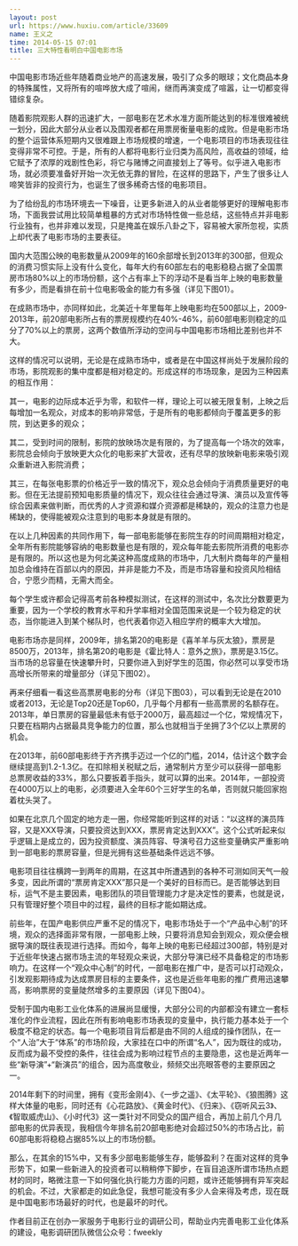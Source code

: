 ```yaml
---
layout: post
url: https://www.huxiu.com/article/33609
name: 王义之
time: 2014-05-15 07:01
title: 三大特性看明白中国电影市场
---
```

中国电影市场近些年随着商业地产的高速发展，吸引了众多的眼球；文化商品本身的特殊属性，又将所有的喧哗放大成了喧闹，继而再演变成了喧嚣，让一切都变得错综复杂。

随着影院观影人群的迅速扩大，一部电影在艺术水准方面所能达到的标准很难被统一划分，因此大部分从业者以及围观者都在用票房衡量电影的成败。但是电影市场的整个运营体系短期内又很难跟上市场规模的增速，一个电影项目的市场表现往往变得非常不可控。于是，所有的人都将电影行业归类为高风险，高收益的领域，给它赋予了浓厚的戏剧性色彩，将它与赌博之间直接划上了等号。似乎进入电影市场，就必须要准备好开始一次无依无靠的冒险，在这样的思路下，产生了很多让人啼笑皆非的投资行为，也诞生了很多稀奇古怪的电影项目。

为了给纷乱的市场环境去一下噪音，让更多新进入的从业者能够更好的理解电影市场，下面我尝试用比较简单粗暴的方式对市场特性做一些总结，这些特点并非电影行业独有，也并非难以发现，只是掩盖在娱乐八卦之下，容易被大家所忽视，实质上却代表了电影市场的主要表征。

国内大范围公映的电影数量从2009年的160余部增长到2013年的300部，但观众的消费习惯实际上没有什么变化，每年大约有60部左右的电影稳稳占据了全国票房市场80%以上的市场份额，这个占有率上下的浮动不是看当年上映的电影数量有多少，而是看排在前十位电影吸金的能力有多强（详见下图01）。

在成熟市场中，亦同样如此，北美近十年里每年上映电影均在500部以上，2009-2013年，前20部电影所占有的票房规模约在40%-46%，前60部电影则稳定的瓜分了70%以上的票房，这两个数值所浮动的空间与中国电影市场相比差别也并不大。

这样的情况可以说明，无论是在成熟市场中，或者是在中国这样尚处于发展阶段的市场，影院观影的集中度都是相对稳定的。形成这样的市场现象，是因为三种因素的相互作用：

其一，电影的边际成本近乎为零，和软件一样，理论上可以被无限复制，上映之后每增加一名观众，对成本的影响非常低，于是所有的电影都倾向于覆盖更多的影院，到达更多的观众；

其二，受到时间的限制，影院的放映场次是有限的，为了提高每一个场次的效率，影院总会倾向于放映更大众化的电影来扩大营收，还有尽早的放映新电影来吸引观众重新进入影院消费；

其三，在每张电影票的价格近乎一致的情况下，观众总会倾向于消费质量更好的电影。但在无法提前预知电影质量的情况下，观众往往会通过导演、演员以及宣传等综合因素来做判断，而优秀的人才资源和媒介资源都是稀缺的，观众的注意力也是稀缺的，使得能被观众注意到的电影本身就是有限的。

在以上几种因素的共同作用下，每一部电影能够在影院生存的时间周期相对稳定，全年所有影院能够容纳的电影数量也是有限的，观众每年能去影院所消费的电影亦是有限的。所以这也是为何北美这种高度成熟的市场中，几大制片商每年的产量相加总会维持在百部以内的原因，并非是能力不及，而是市场容量和投资风险相结合，宁愿少而精，无需大而全。

每个学生或许都会记得高考前各种模拟测试，在这样的测试中，名次比分数要更为重要，因为一个学校的教育水平和升学率相对全国范围来说是一个较为稳定的状态，当你能进入到某个梯队时，也代表着你迈入相应学府的概率大大增加。

电影市场亦是同样，2009年，排名第20的电影是《喜羊羊与灰太狼》，票房是8500万，2013年，排名第20的电影是《霍比特人：意外之旅》，票房是3.15亿。当市场的总容量在快速攀升时，只要你进入到好学生的范围，你必然可以享受市场高增长所带来的增量部分（详见下图02）。

再来仔细看一看这些高票房电影的分布（详见下图03），可以看到无论是在2010或者2013，无论是Top20还是Top60，几乎每个月都有一些高票房的名额存在。2013年，单日票房的容量最低未有低于2000万，最高超过一个亿，常规情况下，只要在档期内占据最具竞争能力的位置，那么也就相当于坐拥了3个亿以上票房的机会。

在2013年，前60部电影终于齐齐携手迈过一个亿的门槛，2014，估计这个数字会继续提高到1.2-1.3亿。在扣除相关税赋之后，通常制片方至少可以获得一部电影总票房收益的33%，那么只要扳着手指头，就可以算的出来。2014年，一部投资在4000万以上的电影，必须要进入全年60个三好学生的名单，否则就只能回家抱着枕头哭了。

如果在北京几个固定的地方走一圈，你经常能听到这样的对话：“以这样的演员阵容，又是XXX导演，只要投资达到XXX，票房肯定达到XXX”。这个公式听起来似乎逻辑上是成立的，因为投资额度、演员阵容、导演号召力这些变量确实严重影响到一部电影的票房容量，但是光拥有这些基础条件远远不够。

电影项目往往横跨一到两年的周期，在这其中所遭遇到的各种不可测如同天气一般多变，因此所谓的“票房肯定XXX”那只是一个美好的目标而已。是否能够达到目标，运气不是主要因素，电影团队的项目管理能力才是决定性的要素，也就是说，只有管理好整个项目中的过程，最终的目标才能如期达成。

前些年，在国产电影供应严重不足的情况下，电影市场处于一个“产品中心制”的环境，观众的选择面非常有限，一部电影上映，只要将消息知会到观众，观众便会根据导演的既往表现进行选择。而如今，每年上映的电影已经超过300部，特别是对于近些年快速占据市场主流的年轻观众来说，大部分导演已经不具备稳定的市场影响力。在这样一个“观众中心制”的时代，一部电影在推广中，是否可以打动观众，引发观影期待成为达成票房目标的主要条件，这也是近些年电影的推广费用迅速攀高，影响票房的变量陡然增多的主要原因（详见下图04）。

受制于国内电影工业化体系的进展尚显缓慢，大部分公司的内部都没有建立一套标准化的作业流程，因此在所有影响电影市场表现的变量中，执行能力基本处于一个极度不稳定的状态。每一个电影项目背后都是由不同的人组成的操作团队，在一个“人治”大于“体系”的市场阶段，大家挂在口中的所谓“名人”，因为既往的成功，反而成为最不受控的条件，往往会成为影响过程节点的主要隐患，这也是近两年一些“新导演”+“新演员”的组合，因为高度敬业，频频交出亮眼答卷的主要原因之一。

2014年剩下的时间里，拥有《变形金刚4》、《一步之遥》、《太平轮》、《狼图腾》这样大体量的电影，同时还有《心花路放》、《黄金时代》、《归来》、《窃听风云3》、《智取威虎山》、《小时代3》这一类针对不同受众的国产组合，再加上前几个月几部电影的优异表现，我相信今年排名前20部电影绝对会超过50%的市场占比，前60部电影将稳稳占据85%以上的市场份额。

那么，在其余的15%中，又有多少部电影能够生存，能够盈利？在面对这样的竞争形势下，如果一些新进入的投资者可以稍稍停下脚步，在盲目追逐所谓市场热点题材的同时，略微注意一下如何强化执行能力方面的问题，或许还能够拥有异军突起的机会。不过，大家都走的如此急促，我想可能没有多少人会来得及考虑，现在既是中国电影市场最好的时代，也是最坏的时代。

作者目前正在创办一家服务于电影行业的调研公司，帮助业内完善电影工业化体系的建设，电影调研团队微信公众号：fweekly

